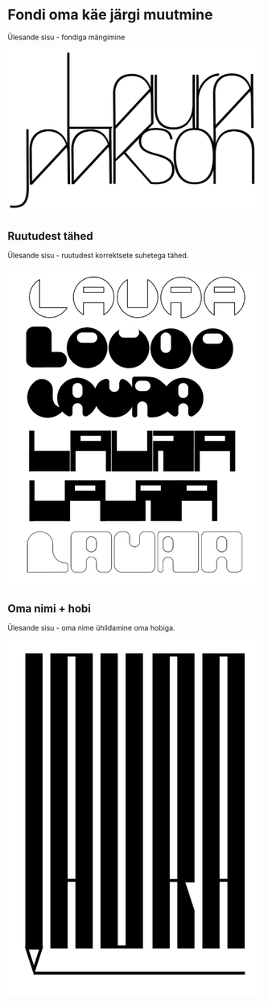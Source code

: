 # Fondi oma käe järgi muutmine
Ülesande sisu - fondiga mängimine

![Fondiga mängimine](./oma_nimi.png)

## Ruutudest tähed
Ülesande sisu - ruutudest korrektsete suhetega tähed.

![Tähed ruutudeks](./ruudud_tahed.png)

## Oma nimi + hobi
Ülesande sisu - oma nime ühildamine oma hobiga.

![Nimi+hobi](./nimi_hobi.png)